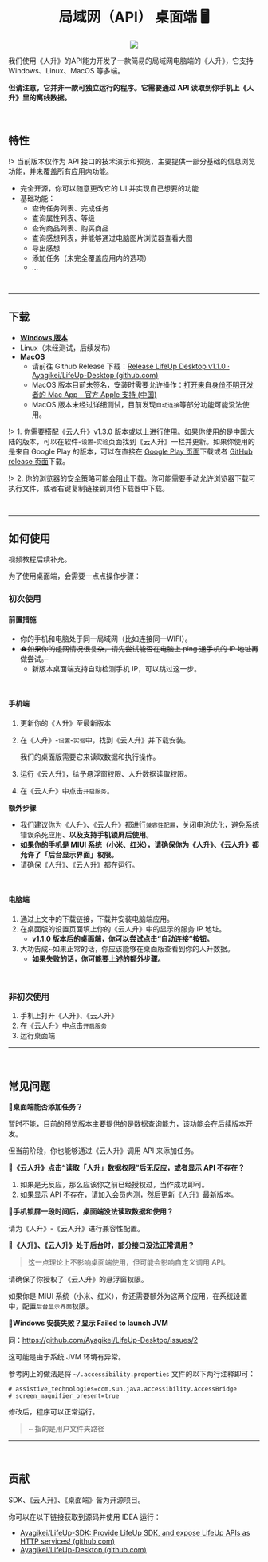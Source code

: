 <h1 align="center" padding="100">局域网（API） 桌面端 🖥 </h1>

<p align="center">
 <img src="guide/_media/api/desktop.png" />
</p>


我们使用《人升》的API能力开发了一款简易的局域网电脑端的《人升》，它支持 Windows、Linux、MacOS 等多端。

**但请注意，它并非一款可独立运行的程序。它需要通过 API 读取到你手机上《人升》里的离线数据。**

<br/>

## 特性

!> 当前版本仅作为 API 接口的技术演示和预览，主要提供一部分基础的信息浏览功能，并未覆盖所有应用内功能。

- 完全开源，你可以随意更改它的 UI 并实现自己想要的功能
- 基础功能：
  - 查询任务列表、完成任务
  - 查询属性列表、等级
  - 查询商品列表、购买商品
  - 查询感想列表，并能够通过电脑图片浏览器查看大图
  - 导出感想
  - 添加任务（未完全覆盖应用内的选项）
  - ...



<br/>

---



## 下载

- **[Windows 版本](https://lifeuppic.cdn.dfyun.com.cn/release/desktop/LifeUp%20Desktop-1.1.0.zip)**
- Linux（未经测试，后续发布）
- **MacOS**
  - 请前往 Github Release 下载：[Release LifeUp Desktop v1.1.0 · Ayagikei/LifeUp-Desktop (github.com)](https://github.com/Ayagikei/LifeUp-Desktop/releases/tag/1.1.0-macos)
  - MacOS 版本目前未签名，安装时需要允许操作：[打开来自身份不明开发者的 Mac App - 官方 Apple 支持 (中国)](https://support.apple.com/zh-cn/guide/mac-help/mh40616/mac)
  - MacOS 版本未经过详细测试，目前发现`自动连接`等部分功能可能没法使用。


!> 1. 你需要搭配《云人升》v1.3.0 版本或以上进行使用。如果你使用的是中国大陆的版本，可以在软件-`设置`-`实验`页面找到《云人升》一栏并更新。如果你使用的是来自 Google Play 的版本，可以在直接在 [Google Play 页面](https://play.google.com/store/apps/details?id=net.lifeupapp.lifeup.http)下载或者 [GitHub release 页面](https://github.com/Ayagikei/LifeUp-SDK/releases/tag/1.1.0)下载。

!> 2. 你的浏览器的安全策略可能会阻止下载。你可能需要手动允许浏览器下载可执行文件，或者右键复制链接到其他下载器中下载。

<br/>



---



## 如何使用

视频教程后续补充。

为了使用桌面端，会需要一点点操作步骤：

### 初次使用

#### 前置措施

- 你的手机和电脑处于同一局域网（比如连接同一WIFI）。
- <del>⚠如果你的组网情况很复杂，请先尝试能否在电脑上 ping 通手机的 IP 地址再做尝试。</del>
  - 新版本桌面端支持自动检测手机 IP，可以跳过这一步。


<br/>

#### 手机端

1. 更新你的《人升》至最新版本

2. 在《人升》-`设置`-`实验`中，找到《云人升》并下载安装。

   我们的桌面版需要它来读取数据和执行操作。

3. 运行《云人升》，给予悬浮窗权限、人升数据读取权限。

4. 在《云人升》中点击`开启服务`。



**额外步骤**

- 我们建议你为《人升》、《云人升》都进行`兼容性配置`，关闭电池优化，避免系统错误杀死应用、**以及支持手机锁屏后使用**。
- **如果你的手机是 MIUI 系统（小米、红米），请确保你为《人升》、《云人升》都允许了「后台显示界面」权限。**
- 请确保《人升》、《云人升》都在运行。

<br/>


#### 电脑端

1. 通过上文中的下载链接，下载并安装电脑端应用。
2. 在桌面版的设置页面填上你的《云人升》中的显示的服务 IP 地址。
   - **v1.1.0 版本后的桌面端，你可以尝试点击“自动连接”按钮。**
3. 大功告成~如果正常的话，你应该能够在桌面版查看到你的人升数据。
   - **如果失败的话，你可能要上述的额外步骤。**



<br/>

### 非初次使用

1. 手机上打开《人升》、《云人升》
2. 在《云人升》中点击`开启服务`
3. 运行桌面端


---



<br/>

## 常见问题

**🔶桌面端能否添加任务？**

暂时不能，目前的预览版本主要提供的是数据查询能力，该功能会在后续版本开发。

但当前阶段，你也能够通过《云人升》调用 API 来添加任务。

**🔶《云人升》点击“读取「人升」数据权限”后无反应，或者显示 API 不存在？**

1. 如果是无反应，那么应该你之前已经授权过，当作成功即可。
2. 如果显示 API 不存在，请加入会员内测，然后更新《人升》最新版本。

**🔶手机锁屏一段时间后，桌面端没法读取数据和使用？**

请为《人升》-《云人升》进行兼容性配置。

**🔶《人升》、《云人升》处于后台时，部分接口没法正常调用？**

> 这一点理论上不影响桌面端使用，但可能会影响自定义调用 API。

请确保了你授权了《云人升》的悬浮窗权限。

如果你是 MIUI 系统（小米、红米），你还需要额外为这两个应用，在系统设置中，配置`后台显示界面`权限。

**🔶Windows 安装失败？显示 Failed  to launch JVM**

同：https://github.com/Ayagikei/LifeUp-Desktop/issues/2

这可能是由于系统 JVM 环境有异常。



参考网上的做法是将 `~/.accessibility.properties` 文件的以下两行注释即可：

```
# assistive_technologies=com.sun.java.accessibility.AccessBridge
# screen_magnifier_present=true
```



修改后，程序可以正常运行。

> ~ 指的是用户文件夹路径

---



<br/>

## 贡献

SDK、《云人升》、《桌面端》皆为开源项目。

你可以在以下链接获取到源码并使用 IDEA 运行：

- [Ayagikei/LifeUp-SDK: Provide LifeUp SDK, and expose LifeUp APIs as HTTP services! (github.com)](https://github.com/Ayagikei/LifeUp-SDK)
- [Ayagikei/LifeUp-Desktop (github.com)](https://github.com/Ayagikei/LifeUp-Desktop)
